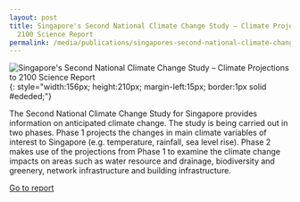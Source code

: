 ```yaml
---
layout: post
title: Singapore's Second National Climate Change Study – Climate Projections to
  2100 Science Report
permalink: /media/publications/singapores-second-national-climate-change-study-climate-projections-to-2100-science-report
---
```

![Singapore's Second National Climate Change Study – Climate Projections to 2100 Science Report](/images/singapores-second-national-climate-change-study-climate-projections-to-2100-science-report.jpg "Singapore's Second National Climate Change Study – Climate Projections to 2100 Science Report"){: style="width:156px; height:210px; margin-left:15px; border:1px solid #ededed;"}

The Second National Climate Change Study for Singapore provides information on anticipated climate change. The study is being carried out in two phases. Phase 1 projects the changes in main climate variables of interest to Singapore (e.g. temperature, rainfall, sea level rise). Phase 2 makes use of the projections from Phase 1 to examine the climate change impacts on areas such as water resource and drainage, biodiversity and greenery, network infrastructure and building infrastructure.


[<a href="http://ccrs.weather.gov.sg/Publications-Second-National-Climate-Change-Study-Science-Reports" target="_blank">Go to report</a>](http://ccrs.weather.gov.sg/Publications-Second-National-Climate-Change-Study-Science-Reports)